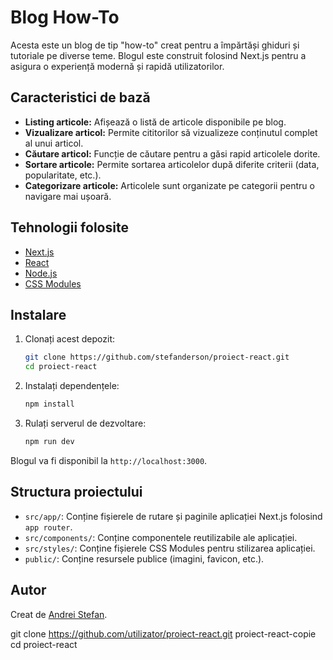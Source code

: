 # Blog How-To

Acesta este un blog de tip "how-to" creat pentru a împărtăși ghiduri și tutoriale pe diverse teme. Blogul este construit folosind Next.js pentru a asigura o experiență modernă și rapidă utilizatorilor.

## Caracteristici de bază

- **Listing articole:** Afișează o listă de articole disponibile pe blog.
- **Vizualizare articol:** Permite cititorilor să vizualizeze conținutul complet al unui articol.
- **Căutare articol:** Funcție de căutare pentru a găsi rapid articolele dorite.
- **Sortare articole:** Permite sortarea articolelor după diferite criterii (data, popularitate, etc.).
- **Categorizare articole:** Articolele sunt organizate pe categorii pentru o navigare mai ușoară.

## Tehnologii folosite

- [Next.js](https://nextjs.org/)
- [React](https://reactjs.org/)
- [Node.js](https://nodejs.org/)
- [CSS Modules](https://github.com/css-modules/css-modules)

## Instalare

1. Clonați acest depozit:
    ```bash
    git clone https://github.com/stefanderson/proiect-react.git
    cd proiect-react
    ```

2. Instalați dependențele:
    ```bash
    npm install
    ```

3. Rulați serverul de dezvoltare:
    ```bash
    npm run dev
    ```

Blogul va fi disponibil la `http://localhost:3000`.

## Structura proiectului

- `src/app/`: Conține fișierele de rutare și paginile aplicației Next.js folosind `app router`.
- `src/components/`: Conține componentele reutilizabile ale aplicației.
- `src/styles/`: Conține fișierele CSS Modules pentru stilizarea aplicației.
- `public/`: Conține resursele publice (imagini, favicon, etc.).

## Autor

Creat de [Andrei Stefan](https://github.com/stefanderson).

git clone https://github.com/utilizator/proiect-react.git proiect-react-copie
cd proiect-react